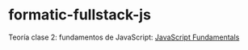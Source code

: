 # formatic-fullstack-js

Teoría clase 2: fundamentos de JavaScript: [JavaScript Fundamentals](https://www.freecodecamp.org/news/learn-these-javascript-fundamentals-and-become-a-better-developer-2a031a0dc9cf/)

